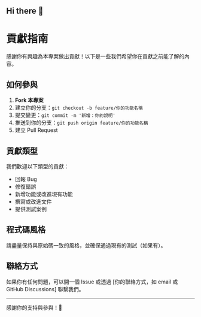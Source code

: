 ## Hi there 👋

# 貢獻指南

感謝你有興趣為本專案做出貢獻！以下是一些我們希望你在貢獻之前能了解的內容。

## 如何參與

1. **Fork 本專案**
2. 建立你的分支：`git checkout -b feature/你的功能名稱`
3. 提交變更：`git commit -m '新增：你的說明'`
4. 推送到你的分支：`git push origin feature/你的功能名稱`
5. 建立 Pull Request

## 貢獻類型

我們歡迎以下類型的貢獻：

- 回報 Bug
- 修復錯誤
- 新增功能或改進現有功能
- 撰寫或改進文件
- 提供測試案例

## 程式碼風格

請盡量保持與原始碼一致的風格，並確保通過現有的測試（如果有）。

## 聯絡方式

如果你有任何問題，可以開一個 Issue 或透過 [你的聯絡方式，如 email 或 GitHub Discussions] 聯繫我們。

---

感謝你的支持與參與！🙌


<!--
**Wei-hsi/Wei-hsi** is a ✨ _special_ ✨ repository because its `README.md` (this file) appears on your GitHub profile.

Here are some ideas to get you started:

- 🔭 I’m currently working on ...
- 🌱 I’m currently learning ...
- 👯 I’m looking to collaborate on ...
- 🤔 I’m looking for help with ...
- 💬 Ask me about ...
- 📫 How to reach me: ...
- 😄 Pronouns: ...
- ⚡ Fun fact: ...
-->
